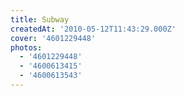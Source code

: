 ```yaml
---
title: Subway
createdAt: '2010-05-12T11:43:29.000Z'
cover: '4601229448'
photos:
  - '4601229448'
  - '4600613415'
  - '4600613543'
---
```



